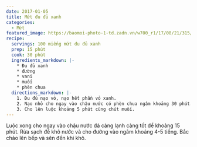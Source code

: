 ```yaml
---
date: 2017-01-05
title: Mứt đu đủ xanh
categories:
  - Mứt
featured_image: https://baomoi-photo-1-td.zadn.vn/w700_r1/17/08/21/315/23075232/2_52534.jpg
recipe:
  servings: 100 miếng mứt đu đủ xanh
  prep: 15 phút
  cook: 30 phút
  ingredients_markdown: |-
    * Đu đủ xanh
    * đường
    * vani
    * muối
    * phèn chua
  directions_markdown: |-
    1. Đu đủ nạo vỏ, nạo hết phần vỏ xanh.
    2. Nạo nhỏ cho ngay vào chậu nước có phèn chua ngâm khoảng 30 phút.
    3. Cho lên luộc khoảng 5 phút cùng chút muối.
---
```

Luộc xong cho ngay vào chậu nước đá càng lạnh càng tốt để khoảng 15 phút. Rửa sạch để khô nước và cho đường vào ngâm khoảng 4-5 tiếng. Bắc chảo lên bếp và sên đến khi khô.
